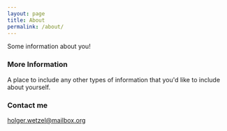 ```yaml
---
layout: page
title: About
permalink: /about/
---
```


Some information about you!

### More Information

A place to include any other types of information that you'd like to include about yourself.

### Contact me

[holger.wetzel@mailbox.org](mailto:holger.wetzell@mailbox.org)
